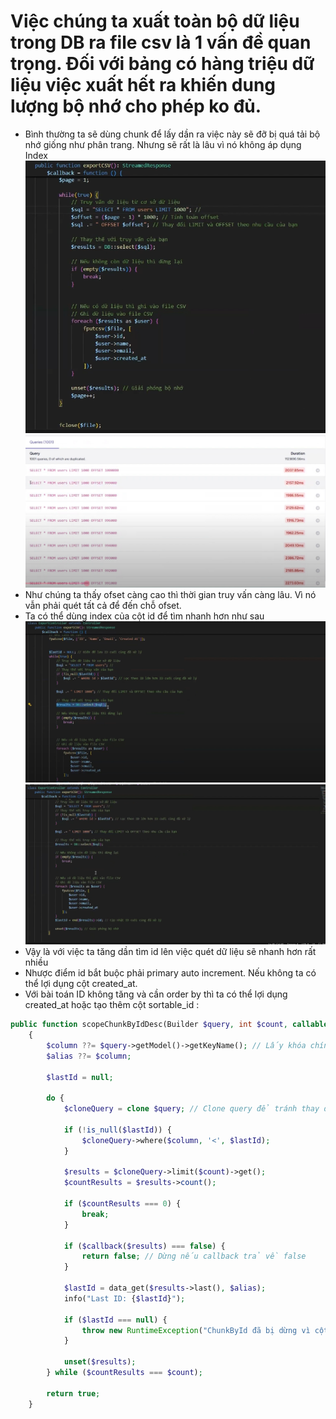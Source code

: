 # Việc chúng ta xuất toàn bộ dữ liệu trong DB ra file csv là 1 vấn đề quan trọng. Đối với bảng có hàng triệu dữ liệu việc xuất hết ra khiến dung lượng bộ nhớ cho phép ko đủ.
- Bình thường ta sẽ dùng chunk để lấy dần ra việc này sẽ đỡ bị quá tải bộ nhớ giống như phân trang. Nhưng sẽ rất là lâu vì nó không áp dụng Index
![alt text](./image/ExportCSV1.png)
![alt text](./image/ExportCSV2.png)
- Như chúng ta thấy ofset càng cao thì thời gian truy vấn càng lâu. Vì nó vẫn phải quét tất cả để đến chỗ ofset.
- Ta có thể dùng index của cột id để tìm nhanh hơn như sau
![alt text](./image/ExportCSV3.png)
![alt text](./image/ExportCSV4.png)
- Vậy là với việc ta tăng dần tìm id lên việc quét dữ liệu sẽ nhanh hơn rất nhiều
- Nhược điểm id bắt buộc phải primary auto increment. Nếu không ta có thể lợi dụng cột created_at.
- Với bài toán ID không tăng và cần order by thì ta có thể lợi dụng created_at hoặc tạo thêm cột sortable_id :
```PHP
public function scopeChunkByIdDesc(Builder $query, int $count, callable $callback, $column = null, $alias = null)
    {
        $column ??= $query->getModel()->getKeyName(); // Lấy khóa chính mặc định
        $alias ??= $column;

        $lastId = null;

        do {
            $cloneQuery = clone $query; // Clone query để tránh thay đổi bản gốc

            if (!is_null($lastId)) {
                $cloneQuery->where($column, '<', $lastId);
            }

            $results = $cloneQuery->limit($count)->get();
            $countResults = $results->count();

            if ($countResults === 0) {
                break;
            }

            if ($callback($results) === false) {
                return false; // Dừng nếu callback trả về false
            }

            $lastId = data_get($results->last(), $alias);
            info("Last ID: {$lastId}");

            if ($lastId === null) {
                throw new RuntimeException("ChunkById đã bị dừng vì cột [{$alias}] không tồn tại trong kết quả.");
            }

            unset($results);
        } while ($countResults === $count);

        return true;
    }
```